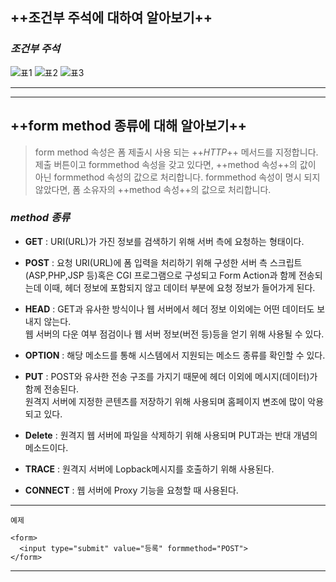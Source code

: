 ## ++**조건부 주석에 대하여 알아보기**++

### *조건부 주석*

![표1](http://postfiles12.naver.net/MjAxNzA2MDdfMTUy/MDAxNDk2ODM3NTEwMTQ4.DLVuHIIdbg3qoqIZ-gUR7UqMshmuE_LuC2DHIZXZqmcg.p33iTX1FrokQx8v9-yAm3bjJwNRpmTRYo_hWzZng0_wg.JPEG.ggoma1052k/1.JPG?type=w1)
![표2](http://postfiles5.naver.net/MjAxNzA2MDdfMzIg/MDAxNDk2ODM3NTEwNDk5.50iiOTfIHA8KWvNwm_I9v83ui-cQUnsfxXXY-vRb-0cg.AkIHNtruKJvN_klV72ITcoROWpaCZUf71Va0bYBU5FEg.JPEG.ggoma1052k/2.JPG?type=w1)
![표3](http://postfiles11.naver.net/MjAxNzA2MDdfMTQw/MDAxNDk2ODM3NTExNzM4.i1M1izykb7Gqjk_M_F9Azdz2MirW8xGutgA_jLOsTlgg.FaPzsU5kh-1H4werLNj_tn4bVHOP7_VerSXEGxw7c4Mg.JPEG.ggoma1052k/3.JPG?type=w1)

---
___
## ++**form method 종류에 대해 알아보기**++

>form method 속성은 폼 제출시 사용 되는 ++*HTTP*++ 메서드를 지정합니다.
제출 버튼이고 formmethod 속성을 갖고 있다면, ++method 속성++의 값이 아닌 formmethod 속성의 값으로 처리합니다.
formmethod 속성이 명시 되지 않았다면, 폼 소유자의 ++method 속성++의 값으로 처리합니다.


### *method 종류*

- **GET** : URI(URL)가 가진 정보를 검색하기 위해 서버 측에 요청하는 형태이다.
- **POST** : 요청 URI(URL)에 폼 입력을 처리하기 위해 구성한 서버 측 스크립트(ASP,PHP,JSP 등)혹은 CGI 프로그램으로 구성되고 Form Action과 함께 전송되는데 이때, 헤더 정보에 포함되지 않고 데이터 부분에 요청 정보가 들어가게 된다.



- **HEAD** : GET과 유사한 방식이나 웹 서버에서 헤더 정보 이외에는 어떤 데이터도 보내지 않는다.<br> 웹 서버의 다운 여부 점검이나 웹 서버 정보(버전 등)등을 얻기 위해 사용될 수 있다.
- **OPTION** : 해당 메소드를 통해 시스템에서 지원되는 메소드 종류를 확인할 수 있다.
- **PUT** : POST와 유사한 전송 구조를 가지기 때문에 헤더 이외에 메시지(데이터)가 함께 전송된다.<br> 원격지 서버에 지정한 콘텐츠를 저장하기 위해 사용되며 홈페이지 변조에 많이 악용되고 있다.
- **Delete** : 원격지 웹 서버에 파일을 삭제하기 위해 사용되며 PUT과는 반대 개념의 메소드이다.
- **TRACE** : 원격지 서버에 Lopback메시지를 호출하기 위해 사용된다.
- **CONNECT** : 웹 서버에 Proxy 기능을 요청할 때 사용된다. 
---
```
예제

<form>
  <input type="submit" value="등록" formmethod="POST">
</form>
```
___